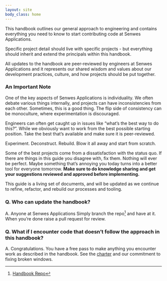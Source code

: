 ```yaml
---
layout: site
body_class: home
---
```


This handbook outlines our general approach to engineering and contains everything you need to know to start contributing code at Senwes Applications.

Specific project detail should live with specific projects - but everything should inherit and extend the principals within this handbook.

All updates to the handbook are peer-reviewed by engineers at Senwes Applications and it represents our shared wisdom and values about our development practices, culture, and how projects should be put together.

### An Important Note

One of the key aspects of Senwes Applications is individuality. We often debate various things internally, and projects can have inconsistencies from each other. Sometimes, this is a good thing. The flip side of consistency can be monoculture, where experimentation is discouraged.

Engineers can often get caught up in issues like “what’s the best way to do this?”. While we obviously want to work from the best possible starting position. Take the best that’s available and make sure it is peer-reviewed.

Experiment. Deconstruct. Rebuild. Blow it all away and start from scratch.

Some of the best projects come from a dissatisfaction with the status quo. If there are things in this guide you disagree with, fix them. Nothing will ever be perfect. Maybe something that’s annoying you today turns into a better tool for everyone tomorrow. <b>Make sure to do knowledge sharing and get your suggestions reviewed and approved before implementing.</b>

This guide is a living set of documents, and will be updated as we continue to refine, refactor, and rebuild our processes and tooling.
### Q. Who can update the handbook?

A. Anyone at Senwes Applications Simply branch the repo[^1] and have at it. When you’re done raise a pull request for review.
### Q. What if I encounter code that doesn’t follow the approach in this handbook?

A. Congratulations. You have a free pass to make anything you encounter work as described in the handbook. See the [charter](topics/charter.html) and our commitment to fixing broken windows.

[^1]: [Handbook Repo](https://senwes.visualstudio.com/Applications/_git/Applications?version=GBmain)